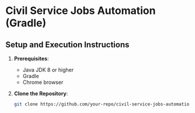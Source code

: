# Civil Service Jobs Automation (Gradle)

## Setup and Execution Instructions

1. **Prerequisites**:
    - Java JDK 8 or higher
    - Gradle
    - Chrome browser

2. **Clone the Repository**:
   ```bash
   git clone https://github.com/your-repo/civil-service-jobs-automation.git